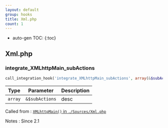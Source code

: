 ```yaml
---
layout: default
group: hooks
title: Xml.php
count: 1
---
```

* auto-gen TOC:
{:toc}

## Xml.php
### integrate_XMLhttpMain_subActions

```php
call_integration_hook('integrate_XMLhttpMain_subActions', array(&$subActions))
```

Type|Parameter|Description
---|---|---
`array`|`&$subActions`|desc

Called from
: [`XMLhttpMain()` in `./Sources/Xml.php`](../docs/xml.html#xmlhttpmain)

Notes
: Since 2.1

